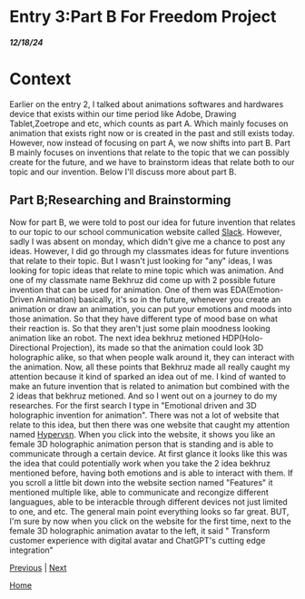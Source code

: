 # Entry 3:Part B For Freedom Project
##### 12/18/24

# Context 
Earlier on the entry 2, I talked about animations softwares and hardwares device that exists within our time period like Adobe, Drawing Tablet,Zoetrope and etc, which counts as part A. Which mainly focuses on animation that exists right now or is created in the past and still exists today. However, now instead of focusing on part A, we now shifts into part B. Part B mainly focuses on inventions that relate to the topic that we can possibly create for the future, and we have to brainstorm ideas that relate both to our topic and our invention. Below I'll discuss more about part B.
## Part B;Researching and Brainstorming
Now for part B, we were told to post our idea for future invention that relates to our topic to our school communication website called [Slack](https://slack.com/). However, sadly I was absent on monday, which didn't give me a chance to post any ideas. However, I did go through my classmates ideas for future inventions that relate to their topic. But I wasn't just looking for "any" ideas, I was looking for topic ideas that relate to mine topic which was animation. And one of my classmate name Bekhruz did come up with 2 possible future invention that can be used for animation. One of them was EDA(Emotion-Driven Animation) basically, it's so in the future, whenever you create an animation or draw an animation, you can put your emotions and moods into those animation. So that they have different type of mood base on what their reaction is. So that they aren't just some plain moodness looking animation like an robot. The next idea bekhruz metioned HDP(Holo-Directional Projection), its made so that the animation could look 3D holographic alike, so that when people walk around it, they can interact with the animation. Now, all these points that Bekhruz made all really caught my attention because it kind of sparked an idea out of me. I kind of wanted to make an future invention that is related to animation but combined with the 2 ideas that bekhruz metioned. And so I went out on a journey to do my researches. For the first search I type in "Emotional driven and 3D holographic invention for animation". There was not a lot of website that relate to this idea, but then there was one website that caught my attention named [Hypervsn](https://hypervsn.com/digital-avatar). When you click into the website, it shows you like an female 3D holographic animation person that is standing and is able to communicate through a certain device. At first glance it looks like this was the idea that could potentially work when you take the 2 idea bekhruz mentioned before, having both emotions and is able to interact with them. If you scroll a little bit down into the website section named "Features" it mentioned multiple like, able to communicate and recongize different languagues, able to be interacble through different devices not just limited to one, and etc. The general main point everything looks so far great. BUT, I'm sure by now when you click on the website for the first time, next to the female 3D holographic animation avatar to the left, it said " Transform customer experience with digital avatar and ChatGPT's cutting edge integration"


[Previous](entry02.md) | [Next](entry04.md)

[Home](../README.md)

